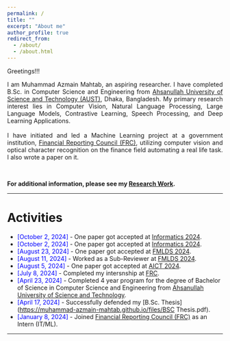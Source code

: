 ```yaml
---
permalink: /
title: ""
excerpt: "About me"
author_profile: true
redirect_from: 
  - /about/
  - /about.html
---
```


Greetings!!!

<div style="text-align: justify"> 

I am Muhammad Azmain Mahtab, an aspiring researcher. I have completed B.Sc. in Computer Science and Engineering from <a href="http://aust.edu/">Ahsanullah University of Science and Technology (AUST)</a>, Dhaka, Bangladesh. My primary research interest lies in Computer Vision, Natural Language Processing, Large Language Models, Contrastive Learning, Speech Processing, and Deep Learning Applications.
<br />
<br/>
I have initiated and led a Machine Learning project at a government institution, <a href="https://frc.gov.bd/">Financial Reporting Council (FRC)</a>, utilizing computer vision and optical character recognition on the finance field automating a real life task. I also wrote a paper on it.

</div>
<br/>

**For additional information, please see my [Research Work](https://muhammad-azmain-mahtab.github.io/research/).**

<!-- **For additional information, please see the [CV](https://muhammad-azmain-mahtab.github.io/) and [Research Work](https://muhammad-azmain-mahtab.github.io/research/).** -->

-----------


# Activities 

* <span style="color:Blue"> [October 2, 2024]  </span> - One paper got accepted at [Informatics 2024](https://informatics.kpi.fei.tuke.sk/).
* <span style="color:Blue"> [October 2, 2024]  </span> - One paper got accepted at [Informatics 2024](https://informatics.kpi.fei.tuke.sk/).
* <span style="color:Blue"> [August 23, 2024]  </span> - One paper got accepted at [FMLDS 2024](https://fmlds.org/).
* <span style="color:Blue"> [August 11, 2024]  </span> - Worked as a Sub-Reviewer at [FMLDS 2024](https://fmlds.org/).
* <span style="color:Blue"> [August 5, 2024]  </span> - One paper got accepted at [AICT 2024](https://www.aict.info/?csc=2024).
* <span style="color:Blue"> [July 8, 2024]  </span> - Completed my intersnship at [FRC](https://frc.gov.bd/).
* <span style="color:Blue"> [April 23, 2024]  </span> - Completed 4 year program for the degree of Bachelor of Science in Computer Science and Engineering from [Ahsanullah University of Science and Technology](http://aust.edu/).
* <span style="color:Blue"> [April 17, 2024]  </span> - Successfully defended my [B.Sc. Thesis](https://muhammad-azmain-mahtab.github.io/files/BSC Thesis.pdf).
* <span style="color:Blue"> [January 8, 2024]  </span> - Joined [Financial Reporting Council (FRC)](https://frc.gov.bd/) as an Intern (IT/ML).

<!-- <script type="text/javascript" src="//rf.revolvermaps.com/0/0/8.js?i=52vxgbx02tg&amp;m=0&amp;c=ff0000&amp;cr1=ffffff&amp;f=arial&amp;l=33" async="async"></script> -->

-----------


